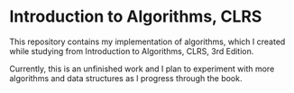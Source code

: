 Introduction to Algorithms, CLRS
===

This repository contains my implementation of algorithms, which I created while studying from Introduction to Algorithms, CLRS, 3rd Edition. 

Currently, this is an unfinished work and I plan to experiment with more algorithms and data structures as I progress through the book.
